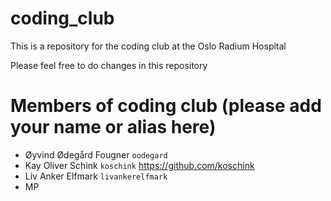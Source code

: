 # coding_club
This is a repository for the coding club at the Oslo Radium Hospital

Please feel free to do changes in this repository

# Members of coding club (please add your name or alias here) 
- Øyvind Ødegård Fougner `oodegard`
- Kay Oliver Schink `koschink` https://github.com/koschink
- Liv Anker Elfmark `livankerelfmark`
- MP
